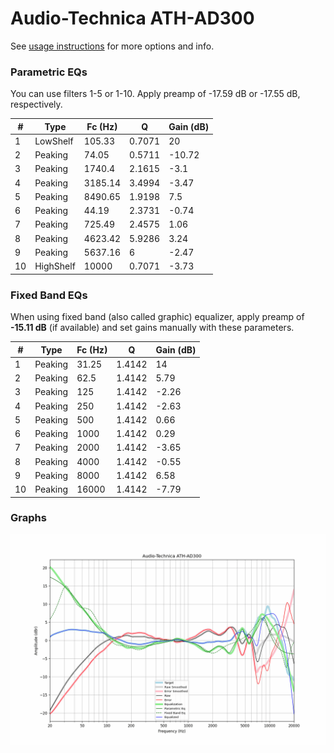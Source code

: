 # Audio-Technica ATH-AD300
See [usage instructions](https://github.com/jaakkopasanen/AutoEq#usage) for more options and info.

### Parametric EQs
You can use filters 1-5 or 1-10. Apply preamp of -17.59 dB or -17.55 dB, respectively.

|   # | Type      |   Fc (Hz) |      Q |   Gain (dB) |
|-----|-----------|-----------|--------|-------------|
|   1 | LowShelf  |    105.33 | 0.7071 |       20    |
|   2 | Peaking   |     74.05 | 0.5711 |      -10.72 |
|   3 | Peaking   |   1740.4  | 2.1615 |       -3.1  |
|   4 | Peaking   |   3185.14 | 3.4994 |       -3.47 |
|   5 | Peaking   |   8490.65 | 1.9198 |        7.5  |
|   6 | Peaking   |     44.19 | 2.3731 |       -0.74 |
|   7 | Peaking   |    725.49 | 2.4575 |        1.06 |
|   8 | Peaking   |   4623.42 | 5.9286 |        3.24 |
|   9 | Peaking   |   5637.16 | 6      |       -2.47 |
|  10 | HighShelf |  10000    | 0.7071 |       -3.73 |

### Fixed Band EQs
When using fixed band (also called graphic) equalizer, apply preamp of **-15.11 dB** (if available) and set gains manually with these parameters.

|   # | Type    |   Fc (Hz) |      Q |   Gain (dB) |
|-----|---------|-----------|--------|-------------|
|   1 | Peaking |     31.25 | 1.4142 |       14    |
|   2 | Peaking |     62.5  | 1.4142 |        5.79 |
|   3 | Peaking |    125    | 1.4142 |       -2.26 |
|   4 | Peaking |    250    | 1.4142 |       -2.63 |
|   5 | Peaking |    500    | 1.4142 |        0.66 |
|   6 | Peaking |   1000    | 1.4142 |        0.29 |
|   7 | Peaking |   2000    | 1.4142 |       -3.65 |
|   8 | Peaking |   4000    | 1.4142 |       -0.55 |
|   9 | Peaking |   8000    | 1.4142 |        6.58 |
|  10 | Peaking |  16000    | 1.4142 |       -7.79 |

### Graphs
![](./Audio-Technica%20ATH-AD300.png)
